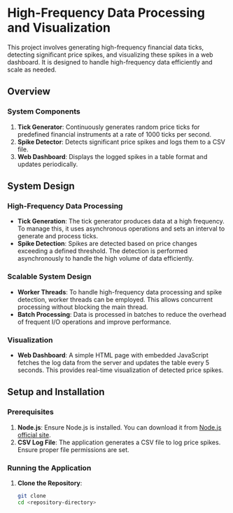 # High-Frequency Data Processing and Visualization

This project involves generating high-frequency financial data ticks, detecting significant price spikes, and visualizing these spikes in a web dashboard. It is designed to handle high-frequency data efficiently and scale as needed.

## Overview

### System Components

1. **Tick Generator**: Continuously generates random price ticks for predefined financial instruments at a rate of 1000 ticks per second.
2. **Spike Detector**: Detects significant price spikes and logs them to a CSV file.
3. **Web Dashboard**: Displays the logged spikes in a table format and updates periodically.

## System Design

### High-Frequency Data Processing

- **Tick Generation**: The tick generator produces data at a high frequency. To manage this, it uses asynchronous operations and sets an interval to generate and process ticks.
- **Spike Detection**: Spikes are detected based on price changes exceeding a defined threshold. The detection is performed asynchronously to handle the high volume of data efficiently.

### Scalable System Design

- **Worker Threads**: To handle high-frequency data processing and spike detection, worker threads can be employed. This allows concurrent processing without blocking the main thread.
- **Batch Processing**: Data is processed in batches to reduce the overhead of frequent I/O operations and improve performance.

### Visualization

- **Web Dashboard**: A simple HTML page with embedded JavaScript fetches the log data from the server and updates the table every 5 seconds. This provides real-time visualization of detected price spikes.

## Setup and Installation

### Prerequisites

1. **Node.js**: Ensure Node.js is installed. You can download it from [Node.js official site](https://nodejs.org/).
2. **CSV Log File**: The application generates a CSV file to log price spikes. Ensure proper file permissions are set.

### Running the Application

1. **Clone the Repository**:
   ```sh
   git clone 
   cd <repository-directory>
